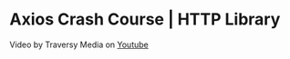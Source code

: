 # Axios Crash Course | HTTP Library

Video by Traversy Media on [Youtube](https://www.youtube.com/watch?v=6LyagkoRWYA)
